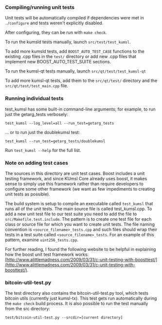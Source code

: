 ### Compiling/running unit tests

Unit tests will be automatically compiled if dependencies were met in `./configure`
and tests weren't explicitly disabled.

After configuring, they can be run with `make check`.

To run the kumsld tests manually, launch `src/test/test_kumsl`.

To add more kumsld tests, add `BOOST_AUTO_TEST_CASE` functions to the existing
.cpp files in the `test/` directory or add new .cpp files that
implement new BOOST_AUTO_TEST_SUITE sections.

To run the kumsl-qt tests manually, launch `src/qt/test/test_kumsl-qt`

To add more kumsl-qt tests, add them to the `src/qt/test/` directory and
the `src/qt/test/test_main.cpp` file.

### Running individual tests

test_kumsl has some built-in command-line arguments; for
example, to run just the getarg_tests verbosely:

    test_kumsl --log_level=all --run_test=getarg_tests

... or to run just the doublekumsl test:

    test_kumsl --run_test=getarg_tests/doublekumsl

Run `test_kumsl --help` for the full list.

### Note on adding test cases

The sources in this directory are unit test cases.  Boost includes a
unit testing framework, and since KUmsl Core already uses boost, it makes
sense to simply use this framework rather than require developers to
configure some other framework (we want as few impediments to creating
unit tests as possible).

The build system is setup to compile an executable called `test_kumsl`
that runs all of the unit tests.  The main source file is called
test_kumsl.cpp. To add a new unit test file to our test suite you need 
to add the file to `src/Makefile.test.include`. The pattern is to create 
one test file for each class or source file for which you want to create 
unit tests.  The file naming convention is `<source_filename>_tests.cpp` 
and such files should wrap their tests in a test suite 
called `<source_filename>_tests`. For an example of this pattern, 
examine `uint256_tests.cpp`.

For further reading, I found the following website to be helpful in
explaining how the boost unit test framework works:
[http://www.alittlemadness.com/2009/03/31/c-unit-testing-with-boosttest/](http://www.alittlemadness.com/2009/03/31/c-unit-testing-with-boosttest/).

### bitcoin-util-test.py

The test directory also contains the bitcoin-util-test.py tool, which tests bitcoin utils (currently just kumsl-tx). This test gets run automatically during the `make check` build process. It is also possible to run the test manually from the src directory:

```
test/bitcoin-util-test.py --srcdir=[current directory]

```